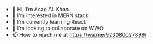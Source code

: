 - 👋 Hi, I’m Asad Ali Khan 
- 👀 I’m interested in MERN stack
- 🌱 I’m currently learning React
- 💞️ I’m looking to collaborate on WWO
- 📫 How to reach me at https://wa.me/923080027899/

<!---
asadkhan-cc/asadkhan-cc is a ✨ special ✨ repository because its `README.md` (this file) appears on your GitHub profile.
You can click the Preview link to take a look at your changes.
--->
